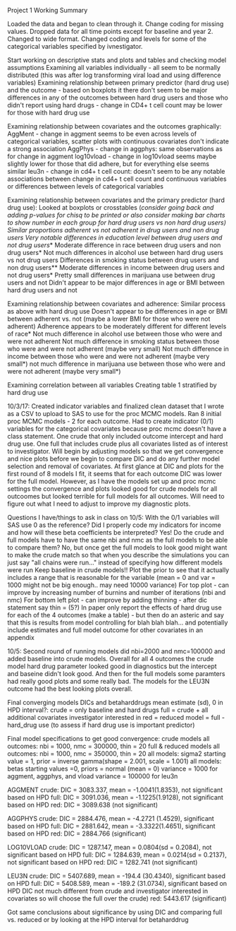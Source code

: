 Project 1 Working Summary

Loaded the data and began to clean through it. Change coding for missing values. Dropped data for all time points except for baseline and year 2. Changed to wide format. Changed coding and levels for some of the categorical variables specified by ivnestigator. 

Start working on descriptive stats and plots and tables and checking model assumptions
Examining all variables individually - all seem to be normally distributed (this was after log transforming viral load and using difference variables)
Examining relationship between primary predictor (hard drug use) and the outcome - based on boxplots it there don't seem to be major differences in any of the outcomes between hard drug users and those who didn't report using hard drugs - change in CD4+ t cell count may be lower for those with hard drug use

Examining relationship between covariates and the outcomes graphically:
AggMent - change in aggment seems to be even across levels of categorical variables, scatter plots with continuous covariates don't indicate a strong association
AggPhys - change in aggphys: same observations as for change in aggment
log10vload - change in log10vload seems maybe slightly lower for those that did adhere, but for everything else seems similar
leu3n - change in cd4+ t cell count: doesn't seem to be any notable associations between change in cd4+ t cell count and continuous variables or differences between levels of categorical variables

Examining relationship between covariates and the primary predictor (hard drug use):
Looked at boxplots or crosstables (*consider going back and adding p-values for chisq to be printed or also consider making bar charts to show number in each group for hard drug users vs non hard drug users)
Similar proportions adherent vs not adherent in drug users and non drug users
Very notable differences in education level between drug users and not drug users**
Moderate difference in race between drug users and non drug users*
Not much differences in alcohol use between hard drug users vs not drug users
Differences in smoking status between drug users and non drug users**
Moderate differences in income between drug users and not drug users*
Pretty small differences in marijuana use between drug users and not
Didn't appear to be major differences in age or BMI between hard drug users and not


Examining relationship between covariates and adherence:
Similar process as above with hard drug use
Doesn't appear to be differences in age or BMI between adherent vs. not (maybe a lower BMI for those who were not adherent)
Adherence appears to be moderately different for different levels of race*
Not much difference in alcohol use between those who were and were not adherent
Not much difference in smoking status between those who were and were not adherent (maybe very small)
Not much difference in income between those who were and were not adherent (maybe very small*)
not much difference in marijuana use between those who were and were not adherent (maybe very small*)


Examining correlation between all variables 
Creating table 1 stratified by hard drug use

10/3/17: Created indicator variables and finalized clean dataset that I wrote as a CSV to upload to SAS to use for the proc MCMC models. Ran 8 initial proc MCMC models - 2 for each outcome. 
Had to create indicator (0/1) variables for the categorical covariates because proc mcmc doesn't have a class statement. One crude that only included outcome intercept and hard drug use. One full that includes crude plus all covariates listed as of interest to investigator. Will begin by adjusting models so that we get convergence and nice plots before we begin to compare DIC and do any further model selection and removal of covariates. At first glance at DIC and plots for the first round of 8 models I fit, it seems that for each outcome DIC was lower for the full model. However, as I have the models set up and proc mcmc settings the convergence and plots looked good for crude models for all outcoomes but looked terrible for full models for all outcomes. Will need to figure out what I need to adjust to improve my diagnostic plots. 

Questions I have/things to ask in class on 10/5:
With the 0/1 variables will SAS use 0 as the reference? Did I properly code my indicators for income and how will these beta coefficients be interpreted? Yes!
Do the crude and full models have to have the same nbi and nmc as the full models to be able to compare them? No, but once get the full models to look good might want to make the crude match so that when you describe the simulations you can just say "all chains were run..." instead of specifying how different models were run
Keep baseline in crude models!!
Plot the prior to see that it actually includes a range that is reasonable for the variable (mean = 0  and var = 1000 might not be big enough.. may need 10000 variance)
For top plot - can improve by increasing number of burnins and number of iterations (nbi and nmc)
For bottom left plot - can improve by adding thinning - after dic statement say thin = (5?)
In paper only report the effects of hard drug use for each of the 4 outcomes (make a table) - but then do an asteric and say that this is results from model controlling for blah blah blah... and potentially include estimates and full model outcome for other covariates in an appendix

10/5:
Second round of running models did nbi=2000 and nmc=100000 and added baseline into crude models.
Overall for all 4 outcomes the crude model hard drug parameter looked good in diagnostics but the intercept and baseine didn't look good. And then for the full models some paramters had really good plots and some really bad. The models for the LEU3N outcome had the best looking plots overall.

Final converging models DICs and betaharddrugs mean estimate (sd), 0 in HPD interval?:
crude = only baseline and hard drugs
full = crude + all additional covariates investigator interested in
red = reduced model = full - hard_drug use (to assess if hard drug use is important predictor)

Final model specifications to get good convergence:
crude models all outcomes: nbi = 1000, nmc = 300000, thin = 20
full & reduced models all outcomes: nbi = 1000, nmc = 350000, thin = 20
all models: sigma2 starting value = 1, prior = inverse gamma(shape = 2.001, scale = 1.001)
all models: betas starting values =0, priors = normal (mean = 0)
            variance = 1000 for aggment, aggphys, and vload
            variance = 100000 for leu3n

AGGMENT
crude: DIC = 3083.337, mean = -1.0041(1.8353), not significant based on HPD
full: DIC = 3091.036, mean = -1.1225(1.9128), not significant based on HPD
red: DIC = 3089.638 (not significant)

AGGPHYS
crude: DIC = 2884.476, mean = -4.2721 (1.4529), significant based on HPD
full: DIC = 2881.642, mean = -3.3322(1.4651), significant based on HPD
red: DIC = 2884.766 (significant)

LOG10VLOAD
crude: DIC = 1287.147, mean = 0.0804(sd = 0.2084), not significant based on HPD
full: DIC = 1284.639, mean = 0.0214(sd = 0.2137), not significant based on HPD
red: DIC = 1282.741 (not significant)

LEU3N
crude: DIC = 5407.689, mean = -194.4 (30.4340), significant based on HPD
full: DIC = 5408.589, mean = -189.2 (31.0734), significant based on HPD
DIC not much different from crude and investigator interested in covariates so will choose the full over the crude)
red: 5443.617 (significant)

Got same conclusions about significance by using DIC and comparing full vs. reduced or by looking at the HPD interval for betaharddrug

